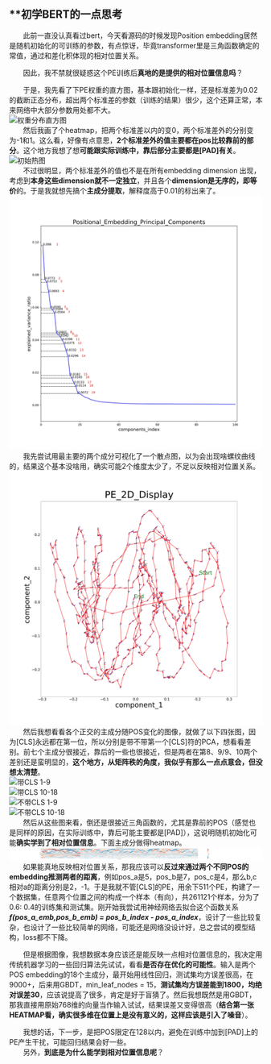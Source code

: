 **初学BERT的一点思考
---

&#160; &#160; &#160; &#160;此前一直没认真看过bert，今天看源码的时候发现Position embedding居然是随机初始化的可训练的参数，有点惊讶，毕竟transformer里是三角函数确定的常值，通过和差化积体现的相对位置关系。  

&#160; &#160; &#160; &#160;因此，我不禁就很疑惑这个PE训练后**真地的是提供的相对位置信息吗**？  

&#160; &#160; &#160; &#160;于是，我先看了下PE权重的直方图，基本跟初始化一样，还是标准差为0.02的截断正态分布，超出两个标准差的参数（训练的结果）很少，这个还算正常，本来网络中大部分参数用处都不大。  
![权重分布直方图](https://github.com/Lintianqianjin/NLP-models/blob/master/BERT/PE_IMG/distriution.jpg)  
&#160; &#160; &#160; &#160;然后我画了个heatmap，把两个标准差以内的变0，两个标准差外的分别变为-1和1。这么看，好像有点意思，**2个标准差外的值主要都在pos比较靠前的部分**。这个地方我想了想**可能跟实际训练中，靠后部分主要都是\[PAD\]有关**。  
![初始热图](https://github.com/Lintianqianjin/NLP-models/blob/master/BERT/PE_IMG/Positional_Embedding_value.jpg)  
&#160; &#160; &#160; &#160;不过很明显，两个标准差外的值也不是在所有embedding dimension 出现，考虑到**本身这些dimension就不一定独立**，并且各个**dimension是无序的，即等价**的。于是我就想先搞个**主成分提取**，解释度高于0.01的标出来了。  
![主成分解释度](https://github.com/Lintianqianjin/NLP-models/blob/master/BERT/PE_IMG/component_ratio.jpg)  
&#160; &#160; &#160; &#160;我先尝试用最主要的两个成分可视化了一个散点图，以为会出现啥螺纹曲线的，结果这个基本没啥用，确实可能2个维度太少了，不足以反映相对位置关系。  
![PCA 2-D](https://github.com/Lintianqianjin/NLP-models/blob/master/BERT/PE_IMG/PE_PCA_2D.jpg)  
&#160; &#160; &#160; &#160;然后我想看看各个正交的主成分随POS变化的图像，就做了以下四张图，因为\[CLS\]永远都在第一位，所以分别是带不带第一个\[CLS\]符的PCA，想看看差别。前七个主成分很接近，靠后的一些也很接近，但是两者在第8、9/9、10两个差别还是蛮明显的，**这个地方，从矩阵秩的角度，我似乎有那么一点点意会，但没想太清楚**。  
![带CLS 1-9](https://github.com/Lintianqianjin/NLP-models/blob/master/BERT/PE_IMG/pos_component_value_with_cls_1-9.jpg)  
![带CLS 10-18](https://github.com/Lintianqianjin/NLP-models/blob/master/BERT/PE_IMG/pos_component_value_with_cls_10-18.jpg)  
![不带CLS 1-9](https://github.com/Lintianqianjin/NLP-models/blob/master/BERT/PE_IMG/pos_component_value_without_cls_1-9.jpg)  
![不带CLS 10-18](https://github.com/Lintianqianjin/NLP-models/blob/master/BERT/PE_IMG/pos_component_value_without_cls_10-18.jpg)  
&#160; &#160; &#160; &#160;然后从这些图来看，倒还是很接近三角函数的，尤其是靠前的POS（感觉也是同样的原因，在实际训练中，靠后可能主要都是\[PAD\]），这说明随机初始化可能**确实学到了相对位置信息**。下面主成分做得heatmap。  
![PCA 热图](https://github.com/Lintianqianjin/NLP-models/blob/master/BERT/PE_IMG/Positional_Embedding_value_PCA_T.jpg)  
&#160; &#160; &#160; &#160;如果能真地反映相对位置关系，那我应该可以**反过来通过两个不同POS的embedding推测两者的距离**，例如pos_a是5，pos_b是7，pos_c是4，那么b,c相对a的距离分别是2，-1。于是我就不管\[CLS\]的PE，用余下511个PE，构建了一个数据集，任意两个位置之间的构成一个样本（有向），共261121个样本，分为了0.6: 0.4的训练集和测试集。刚开始我尝试用神经网络去拟合这个函数关系***f(pos_a_emb,pos_b_emb) = pos_b_index - pos_a_index***，设计了一些比较复杂，也设计了一些比较简单的网络，可能还是网络没设计好，总之尝试的模型结构，loss都不下降。  

&#160; &#160; &#160; &#160;但是根据图像，我想数据本身应该还是能反映一点相对位置信息的，我决定用传统机器学习的一些回归算法先试试，看看**是否存在优化的可能性**。输入是两个POS embedding的18个主成分，最开始用线性回归，测试集均方误差很高，在9000+，后来用GBDT，min_leaf_nodes = 15，**测试集均方误差能到1800，均绝对误差30**，应该说提高了很多，肯定是好于盲猜了。然后我想既然是用GBDT，那我直接用原始768维的向量当作输入试试，结果误差又变得很高（**结合第一张HEATMAP看，确实很多维在位置上是没有意义的，这样应该是引入了噪音**）。  

&#160; &#160; &#160; &#160;我想的话，下一步，是把POS限定在128以内，避免在训练中加到[PAD]上的PE产生干扰，可能回归结果会好一些。  
&#160; &#160; &#160; &#160;另外，**到底是为什么能学到相对位置信息呢**？  
